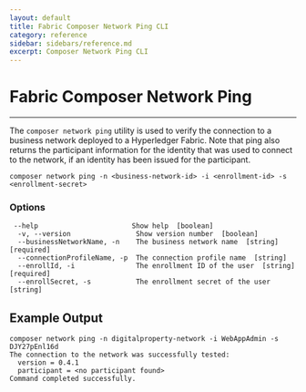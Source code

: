 ```yaml
---
layout: default
title: Fabric Composer Network Ping CLI
category: reference
sidebar: sidebars/reference.md
excerpt: Composer Network Ping CLI
---
```


# Fabric Composer Network Ping

---

The `composer network ping` utility is used to verify the connection to a business network deployed to a Hyperledger Fabric.
Note that ping also returns the participant information for the identity that was used to connect to the network, if
an identity has been issued for the participant.

```
composer network ping -n <business-network-id> -i <enrollment-id> -s <enrollment-secret>
```

### Options
```
 --help                       Show help  [boolean]
  -v, --version                Show version number  [boolean]
  --businessNetworkName, -n    The business network name  [string] [required]
  --connectionProfileName, -p  The connection profile name  [string]
  --enrollId, -i               The enrollment ID of the user  [string] [required]
  --enrollSecret, -s           The enrollment secret of the user  [string]
```

## Example Output

```
composer network ping -n digitalproperty-network -i WebAppAdmin -s DJY27pEnl16d
The connection to the network was successfully tested:
  version = 0.4.1
  participant = <no participant found>
Command completed successfully.
```

